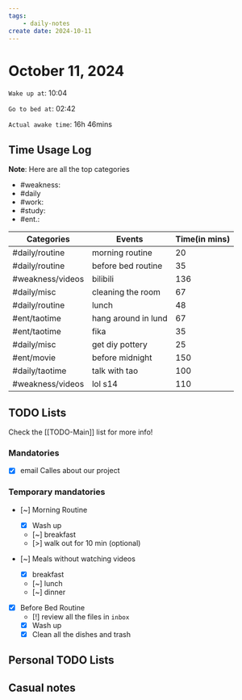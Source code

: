 ```yaml
---
tags: 
    - daily-notes
create date: 2024-10-11
---
```


# October 11, 2024

`Wake up at`: 10:04

`Go to bed at`: 02:42

`Actual awake time`: 16h 46mins

## Time Usage Log

**Note**: Here are all the top categories

- #weakness: 
- #daily
- #work:
- #study:
- #ent.:

| Categories       | Events              | Time(in mins) |
|------------------|---------------------|---------------|
| #daily/routine   | morning routine     | 20            |
| #daily/routine   | before bed routine  | 35            |
| #weakness/videos | bilibili            | 136           |
| #daily/misc      | cleaning the room   | 67            |
| #daily/routine   | lunch               | 48            |
| #ent/taotime     | hang around in lund | 67            |
| #ent/taotime     | fika                | 35            |
| #daily/misc      | get diy pottery     | 25            |
| #ent/movie       | before midnight     | 150           |
| #daily/taotime   | talk with tao       | 100           |
| #weakness/videos | lol s14             | 110           |

## TODO Lists

Check the [[TODO-Main]] list for more info!

### Mandatories

- [x] email Calles about our project

### Temporary mandatories

- [~] Morning Routine 
    - [x] Wash up
    - [~] breakfast
    - [>] walk out for 10 min (optional)

- [~] Meals without watching videos
    - [x] breakfast
    - [~] lunch
    - [~] dinner

- [x] Before Bed Routine
    - [!] review all the files in `inbox`
    - [x] Wash up
    - [x] Clean all the dishes and trash
    
## Personal TODO Lists

## Casual notes
